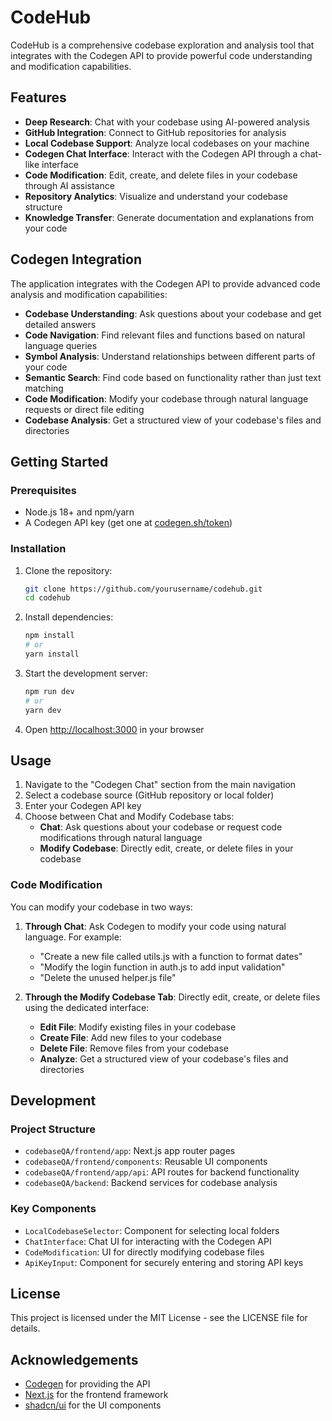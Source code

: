 # CodeHub

CodeHub is a comprehensive codebase exploration and analysis tool that integrates with the Codegen API to provide powerful code understanding and modification capabilities.

## Features

- **Deep Research**: Chat with your codebase using AI-powered analysis
- **GitHub Integration**: Connect to GitHub repositories for analysis
- **Local Codebase Support**: Analyze local codebases on your machine
- **Codegen Chat Interface**: Interact with the Codegen API through a chat-like interface
- **Code Modification**: Edit, create, and delete files in your codebase through AI assistance
- **Repository Analytics**: Visualize and understand your codebase structure
- **Knowledge Transfer**: Generate documentation and explanations from your code

## Codegen Integration

The application integrates with the Codegen API to provide advanced code analysis and modification capabilities:

- **Codebase Understanding**: Ask questions about your codebase and get detailed answers
- **Code Navigation**: Find relevant files and functions based on natural language queries
- **Symbol Analysis**: Understand relationships between different parts of your code
- **Semantic Search**: Find code based on functionality rather than just text matching
- **Code Modification**: Modify your codebase through natural language requests or direct file editing
- **Codebase Analysis**: Get a structured view of your codebase's files and directories

## Getting Started

### Prerequisites

- Node.js 18+ and npm/yarn
- A Codegen API key (get one at [codegen.sh/token](https://codegen.sh/token))

### Installation

1. Clone the repository:
   ```bash
   git clone https://github.com/yourusername/codehub.git
   cd codehub
   ```

2. Install dependencies:
   ```bash
   npm install
   # or
   yarn install
   ```

3. Start the development server:
   ```bash
   npm run dev
   # or
   yarn dev
   ```

4. Open [http://localhost:3000](http://localhost:3000) in your browser

## Usage

1. Navigate to the "Codegen Chat" section from the main navigation
2. Select a codebase source (GitHub repository or local folder)
3. Enter your Codegen API key
4. Choose between Chat and Modify Codebase tabs:
   - **Chat**: Ask questions about your codebase or request code modifications through natural language
   - **Modify Codebase**: Directly edit, create, or delete files in your codebase

### Code Modification

You can modify your codebase in two ways:

1. **Through Chat**: Ask Codegen to modify your code using natural language. For example:
   - "Create a new file called utils.js with a function to format dates"
   - "Modify the login function in auth.js to add input validation"
   - "Delete the unused helper.js file"

2. **Through the Modify Codebase Tab**: Directly edit, create, or delete files using the dedicated interface:
   - **Edit File**: Modify existing files in your codebase
   - **Create File**: Add new files to your codebase
   - **Delete File**: Remove files from your codebase
   - **Analyze**: Get a structured view of your codebase's files and directories

## Development

### Project Structure

- `codebaseQA/frontend/app`: Next.js app router pages
- `codebaseQA/frontend/components`: Reusable UI components
- `codebaseQA/frontend/app/api`: API routes for backend functionality
- `codebaseQA/backend`: Backend services for codebase analysis

### Key Components

- `LocalCodebaseSelector`: Component for selecting local folders
- `ChatInterface`: Chat UI for interacting with the Codegen API
- `CodeModification`: UI for directly modifying codebase files
- `ApiKeyInput`: Component for securely entering and storing API keys

## License

This project is licensed under the MIT License - see the LICENSE file for details.

## Acknowledgements

- [Codegen](https://codegen.sh) for providing the API
- [Next.js](https://nextjs.org) for the frontend framework
- [shadcn/ui](https://ui.shadcn.com) for the UI components
